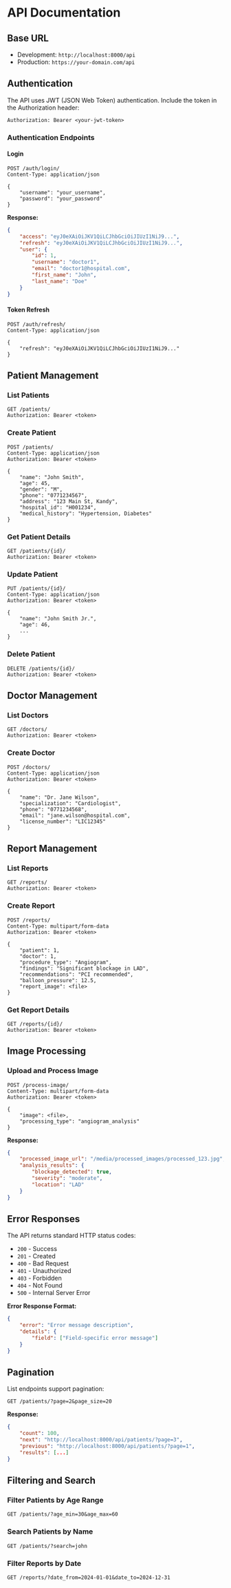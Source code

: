 # API Documentation

## Base URL
- Development: `http://localhost:8000/api`
- Production: `https://your-domain.com/api`

## Authentication

The API uses JWT (JSON Web Token) authentication. Include the token in the Authorization header:

```
Authorization: Bearer <your-jwt-token>
```

### Authentication Endpoints

#### Login
```http
POST /auth/login/
Content-Type: application/json

{
    "username": "your_username",
    "password": "your_password"
}
```

**Response:**
```json
{
    "access": "eyJ0eXAiOiJKV1QiLCJhbGciOiJIUzI1NiJ9...",
    "refresh": "eyJ0eXAiOiJKV1QiLCJhbGciOiJIUzI1NiJ9...",
    "user": {
        "id": 1,
        "username": "doctor1",
        "email": "doctor1@hospital.com",
        "first_name": "John",
        "last_name": "Doe"
    }
}
```

#### Token Refresh
```http
POST /auth/refresh/
Content-Type: application/json

{
    "refresh": "eyJ0eXAiOiJKV1QiLCJhbGciOiJIUzI1NiJ9..."
}
```

## Patient Management

### List Patients
```http
GET /patients/
Authorization: Bearer <token>
```

### Create Patient
```http
POST /patients/
Content-Type: application/json
Authorization: Bearer <token>

{
    "name": "John Smith",
    "age": 45,
    "gender": "M",
    "phone": "0771234567",
    "address": "123 Main St, Kandy",
    "hospital_id": "H001234",
    "medical_history": "Hypertension, Diabetes"
}
```

### Get Patient Details
```http
GET /patients/{id}/
Authorization: Bearer <token>
```

### Update Patient
```http
PUT /patients/{id}/
Content-Type: application/json
Authorization: Bearer <token>

{
    "name": "John Smith Jr.",
    "age": 46,
    ...
}
```

### Delete Patient
```http
DELETE /patients/{id}/
Authorization: Bearer <token>
```

## Doctor Management

### List Doctors
```http
GET /doctors/
Authorization: Bearer <token>
```

### Create Doctor
```http
POST /doctors/
Content-Type: application/json
Authorization: Bearer <token>

{
    "name": "Dr. Jane Wilson",
    "specialization": "Cardiologist",
    "phone": "0771234568",
    "email": "jane.wilson@hospital.com",
    "license_number": "LIC12345"
}
```

## Report Management

### List Reports
```http
GET /reports/
Authorization: Bearer <token>
```

### Create Report
```http
POST /reports/
Content-Type: multipart/form-data
Authorization: Bearer <token>

{
    "patient": 1,
    "doctor": 1,
    "procedure_type": "Angiogram",
    "findings": "Significant blockage in LAD",
    "recommendations": "PCI recommended",
    "balloon_pressure": 12.5,
    "report_image": <file>
}
```

### Get Report Details
```http
GET /reports/{id}/
Authorization: Bearer <token>
```

## Image Processing

### Upload and Process Image
```http
POST /process-image/
Content-Type: multipart/form-data
Authorization: Bearer <token>

{
    "image": <file>,
    "processing_type": "angiogram_analysis"
}
```

**Response:**
```json
{
    "processed_image_url": "/media/processed_images/processed_123.jpg",
    "analysis_results": {
        "blockage_detected": true,
        "severity": "moderate",
        "location": "LAD"
    }
}
```

## Error Responses

The API returns standard HTTP status codes:

- `200` - Success
- `201` - Created
- `400` - Bad Request
- `401` - Unauthorized
- `403` - Forbidden
- `404` - Not Found
- `500` - Internal Server Error

**Error Response Format:**
```json
{
    "error": "Error message description",
    "details": {
        "field": ["Field-specific error message"]
    }
}
```

## Pagination

List endpoints support pagination:

```http
GET /patients/?page=2&page_size=20
```

**Response:**
```json
{
    "count": 100,
    "next": "http://localhost:8000/api/patients/?page=3",
    "previous": "http://localhost:8000/api/patients/?page=1",
    "results": [...]
}
```

## Filtering and Search

### Filter Patients by Age Range
```http
GET /patients/?age_min=30&age_max=60
```

### Search Patients by Name
```http
GET /patients/?search=john
```

### Filter Reports by Date
```http
GET /reports/?date_from=2024-01-01&date_to=2024-12-31
```
